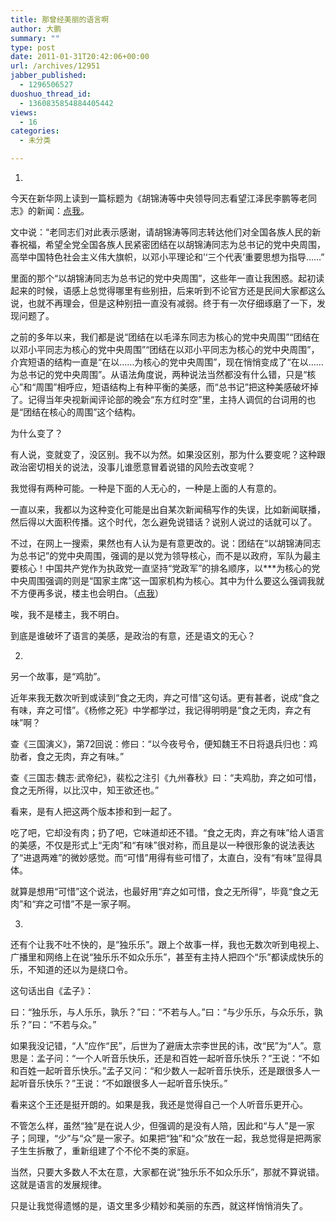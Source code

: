 ```yaml
---
title: 那曾经美丽的语言啊
author: 大鹏
summary: ""
type: post
date: 2011-01-31T20:42:06+00:00
url: /archives/12951
jabber_published:
  - 1296506527
duoshuo_thread_id:
  - 1360835854884405442
views:
  - 16
categories:
  - 未分类

---
```

1.

今天在新华网上读到一篇标题为《胡锦涛等中央领导同志看望江泽民李鹏等老同志》的新闻：[点我][1]。

文中说：“老同志们对此表示感谢，请胡锦涛等同志转达他们对全国各族人民的新春祝福，希望全党全国各族人民紧密团结在以胡锦涛同志为总书记的党中央周围，高举中国特色社会主义伟大旗帜，以邓小平理论和&#8217;‘三个代表’重要思想为指导……”

里面的那个“以胡锦涛同志为总书记的党中央周围”，这些年一直让我困惑。起初读起来的时候，语感上总觉得哪里有些别扭，后来听到不论官方还是民间大家都这么说，也就不再理会，但是这种别扭一直没有减弱。终于有一次仔细琢磨了一下，发现问题了。

之前的多年以来，我们都是说“团结在以毛泽东同志为核心的党中央周围”“团结在以邓小平同志为核心的党中央周围”“团结在以邓小平同志为核心的党中央周围”，介宾短语的结构一直是“在以……为核心的党中央周围”，现在悄悄变成了“在以……为总书记的党中央周围”。从语法角度说，两种说法当然都没有什么错，只是“核心”和“周围”相呼应，短语结构上有种平衡的美感，而“总书记”把这种美感破坏掉了。记得当年央视新闻评论部的晚会“东方红时空”里，主持人调侃的台词用的也是“团结在核心的周围”这个结构。

为什么变了？

有人说，变就变了，没区别。我不以为然。如果没区别，那为什么要变呢？这种跟政治密切相关的说法，没事儿谁愿意冒着说错的风险去改变呢？

我觉得有两种可能。一种是下面的人无心的，一种是上面的人有意的。

一直以来，我都以为这种变化可能是出自某次新闻稿写作的失误，比如新闻联播，然后得以大面积传播。这个时代，怎么避免说错话？说别人说过的话就可以了。

不过，在网上一搜索，果然也有人认为是有意更改的。说：团结在“以胡锦涛同志为总书记”的党中央周围，强调的是以党为领导核心，而不是以政府，军队为最主要核心！中国共产党作为执政党一直坚持“党政军”的排名顺序，以\***为核心的党中央周围强调的则是“国家主席”这一国家机构为核心。其中为什么要这么强调我就不方便再多说，楼主也会明白。（[点我][2]）

唉，我不是楼主，我不明白。

到底是谁破坏了语言的美感，是政治的有意，还是语文的无心？

2.

另一个故事，是“鸡肋”。

近年来我无数次听到或读到“食之无肉，弃之可惜”这句话。更有甚者，说成“食之有味，弃之可惜”。《杨修之死》中学都学过，我记得明明是“食之无肉，弃之有味”啊？

查《三国演义》，第72回说：修曰：“以今夜号令，便知魏王不日将退兵归也：鸡肋者，食之无肉，弃之有味。”

查《三国志·魏志·武帝纪》，裴松之注引《九州春秋》曰：“夫鸡肋，弃之如可惜，食之无所得，以比汉中，知王欲还也。”

看来，是有人把这两个版本掺和到一起了。

吃了吧，它却没有肉；扔了吧，它味道却还不错。“食之无肉，弃之有味”给人语言的美感，不仅是形式上“无肉”和“有味”很对称，而且是以一种很形象的说法表达了“进退两难”的微妙感觉。而“可惜”用得有些可惜了，太直白，没有“有味”显得具体。

就算是想用“可惜”这个说法，也最好用“弃之如可惜，食之无所得”，毕竟“食之无肉”和“弃之可惜”不是一家子啊。

3.

还有个让我不吐不快的，是“独乐乐”。跟上个故事一样，我也无数次听到电视上、广播里和网络上在说“独乐乐不如众乐乐”，甚至有主持人把四个“乐”都读成快乐的乐，不知道的还以为是绕口令。

这句话出自《孟子》：

曰：“独乐乐，与人乐乐，孰乐？”曰：“不若与人。”曰：“与少乐乐，与众乐乐，孰乐？”曰：“不若与众。”

如果我没记错，“人”应作“民”，后世为了避唐太宗李世民的讳，改“民”为“人”。意思是：孟子问：“一个人听音乐快乐，还是和百姓一起听音乐快乐？”王说：“不如和百姓一起听音乐快乐。”孟子又问：“和少数人一起听音乐快乐，还是跟很多人一起听音乐快乐？”王说：“不如跟很多人一起听音乐快乐。”

看来这个王还是挺开朗的。如果是我，我还是觉得自己一个人听音乐更开心。

不管怎么样，虽然“独”是在说人少，但强调的是没有人陪，因此和“与人”是一家子；同理，“少”与“众”是一家子。如果把“独”和“众”放在一起，我总觉得是把两家子生生拆散了，重新组建了个不伦不类的家庭。

当然，只要大多数人不太在意，大家都在说“独乐乐不如众乐乐”，那就不算说错。这就是语言的发展规律。

只是让我觉得遗憾的是，语文里多少精妙和美丽的东西，就这样悄悄消失了。

 [1]: http://news.southcn.com/z/2011-01/31/content_19756276.htm "http://news.southcn.com/z/2011-01/31/content_19756276.htm"
 [2]: http://zhidao.baidu.com/question/119572553.html?fr=qrl&cid=973&index=1&fr2=query "http://zhidao.baidu.com/question/119572553.html?fr=qrl&cid=973&index=1&fr2=query"
